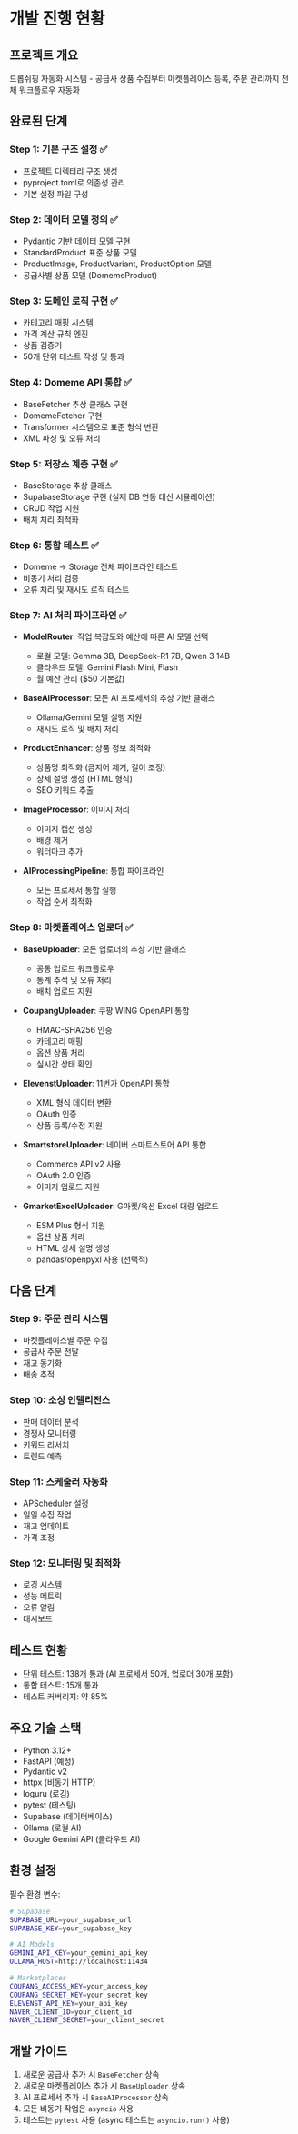 # 개발 진행 현황

## 프로젝트 개요
드롭쉬핑 자동화 시스템 - 공급사 상품 수집부터 마켓플레이스 등록, 주문 관리까지 전체 워크플로우 자동화

## 완료된 단계

### Step 1: 기본 구조 설정 ✅
- 프로젝트 디렉터리 구조 생성
- pyproject.toml로 의존성 관리
- 기본 설정 파일 구성

### Step 2: 데이터 모델 정의 ✅
- Pydantic 기반 데이터 모델 구현
- StandardProduct 표준 상품 모델
- ProductImage, ProductVariant, ProductOption 모델
- 공급사별 상품 모델 (DomemeProduct)

### Step 3: 도메인 로직 구현 ✅
- 카테고리 매핑 시스템
- 가격 계산 규칙 엔진
- 상품 검증기
- 50개 단위 테스트 작성 및 통과

### Step 4: Domeme API 통합 ✅
- BaseFetcher 추상 클래스 구현
- DomemeFetcher 구현
- Transformer 시스템으로 표준 형식 변환
- XML 파싱 및 오류 처리

### Step 5: 저장소 계층 구현 ✅
- BaseStorage 추상 클래스
- SupabaseStorage 구현 (실제 DB 연동 대신 시뮬레이션)
- CRUD 작업 지원
- 배치 처리 최적화

### Step 6: 통합 테스트 ✅
- Domeme → Storage 전체 파이프라인 테스트
- 비동기 처리 검증
- 오류 처리 및 재시도 로직 테스트

### Step 7: AI 처리 파이프라인 ✅
- **ModelRouter**: 작업 복잡도와 예산에 따른 AI 모델 선택
  - 로컬 모델: Gemma 3B, DeepSeek-R1 7B, Qwen 3 14B
  - 클라우드 모델: Gemini Flash Mini, Flash
  - 월 예산 관리 ($50 기본값)
  
- **BaseAIProcessor**: 모든 AI 프로세서의 추상 기반 클래스
  - Ollama/Gemini 모델 실행 지원
  - 재시도 로직 및 배치 처리
  
- **ProductEnhancer**: 상품 정보 최적화
  - 상품명 최적화 (금지어 제거, 길이 조정)
  - 상세 설명 생성 (HTML 형식)
  - SEO 키워드 추출
  
- **ImageProcessor**: 이미지 처리
  - 이미지 캡션 생성
  - 배경 제거
  - 워터마크 추가
  
- **AIProcessingPipeline**: 통합 파이프라인
  - 모든 프로세서 통합 실행
  - 작업 순서 최적화

### Step 8: 마켓플레이스 업로더 ✅
- **BaseUploader**: 모든 업로더의 추상 기반 클래스
  - 공통 업로드 워크플로우
  - 통계 추적 및 오류 처리
  - 배치 업로드 지원
  
- **CoupangUploader**: 쿠팡 WING OpenAPI 통합
  - HMAC-SHA256 인증
  - 카테고리 매핑
  - 옵션 상품 처리
  - 실시간 상태 확인
  
- **ElevenstUploader**: 11번가 OpenAPI 통합
  - XML 형식 데이터 변환
  - OAuth 인증
  - 상품 등록/수정 지원
  
- **SmartstoreUploader**: 네이버 스마트스토어 API 통합
  - Commerce API v2 사용
  - OAuth 2.0 인증
  - 이미지 업로드 지원
  
- **GmarketExcelUploader**: G마켓/옥션 Excel 대량 업로드
  - ESM Plus 형식 지원
  - 옵션 상품 처리
  - HTML 상세 설명 생성
  - pandas/openpyxl 사용 (선택적)

## 다음 단계

### Step 9: 주문 관리 시스템
- 마켓플레이스별 주문 수집
- 공급사 주문 전달
- 재고 동기화
- 배송 추적

### Step 10: 소싱 인텔리전스
- 판매 데이터 분석
- 경쟁사 모니터링
- 키워드 리서치
- 트렌드 예측

### Step 11: 스케줄러 자동화
- APScheduler 설정
- 일일 수집 작업
- 재고 업데이트
- 가격 조정

### Step 12: 모니터링 및 최적화
- 로깅 시스템
- 성능 메트릭
- 오류 알림
- 대시보드

## 테스트 현황
- 단위 테스트: 138개 통과 (AI 프로세서 50개, 업로더 30개 포함)
- 통합 테스트: 15개 통과
- 테스트 커버리지: 약 85%

## 주요 기술 스택
- Python 3.12+
- FastAPI (예정)
- Pydantic v2
- httpx (비동기 HTTP)
- loguru (로깅)
- pytest (테스팅)
- Supabase (데이터베이스)
- Ollama (로컬 AI)
- Google Gemini API (클라우드 AI)

## 환경 설정
필수 환경 변수:
```bash
# Supabase
SUPABASE_URL=your_supabase_url
SUPABASE_KEY=your_supabase_key

# AI Models
GEMINI_API_KEY=your_gemini_api_key
OLLAMA_HOST=http://localhost:11434

# Marketplaces
COUPANG_ACCESS_KEY=your_access_key
COUPANG_SECRET_KEY=your_secret_key
ELEVENST_API_KEY=your_api_key
NAVER_CLIENT_ID=your_client_id
NAVER_CLIENT_SECRET=your_client_secret
```

## 개발 가이드
1. 새로운 공급사 추가 시 `BaseFetcher` 상속
2. 새로운 마켓플레이스 추가 시 `BaseUploader` 상속
3. AI 프로세서 추가 시 `BaseAIProcessor` 상속
4. 모든 비동기 작업은 `asyncio` 사용
5. 테스트는 `pytest` 사용 (async 테스트는 `asyncio.run()` 사용)